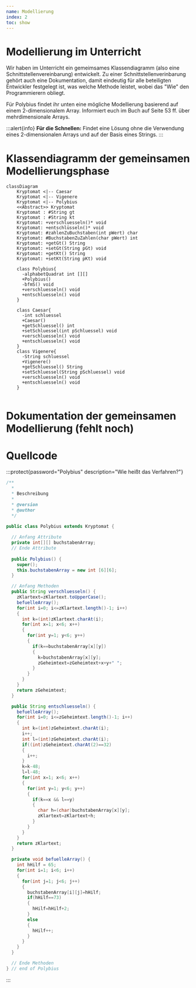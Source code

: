 ```yaml
---
name: Modellierung
index: 2
toc: show
---
```


# Modellierung im Unterricht
Wir haben im Unterricht ein gemeimsames Klassendiagramm (also eine Schnittstellenvereinbarung) entwickelt. Zu einer Schnittstellenverinbarung gehört auch eine Dokumentation, damit eindeutig für alle beteiligten Entwickler festgelegt ist, was welche Methode leistet, wobei das "Wie" den Programmierern obliegt.

Für Polybius findet ihr unten eine mögliche Modellierung basierend auf einem 2-dimensionalem Array. Informiert euch im Buch auf Seite 53 ff. über mehrdimensionale Arrays.

:::alert{info}
**Für die Schnellen:** Findet eine Lösung ohne die Verwendung eines 2-dimensionalen Arrays und auf der Basis eines Strings.
:::

# Klassendiagramm der gemeinsamen Modellierungsphase
```mermaid
classDiagram
    Kryptomat <|-- Caesar
    Kryptomat <|-- Vigenere
    Kryptomat <|-- Polybius
    <<Abstract>> Kryptomat
    Kryptomat : #String gt
    Kryptomat : #String kt
    Kryptomat: +verschluesseln()* void
    Kryptomat: +entschlüsseln()* void
    Kryptomat: #zahlenZuBuchstaben(int pWert) char
    Kryptomat: #BuchstabenZuZahlen(char pWert) int
    Kryptomat: +getGt() String
    Kryptomat: +setGt(String pGt) void
    Kryptomat: +getKt() String
    Kryptomat: +setKt(String pKt) void

    class Polybius{
      -alphabetQuadrat int [][]
      +Polybius()
      -bfmS() void
      +verschluesseln() void
      +entschluesseln() void
    }

    class Caesar{
      -int schluessel
      +Caesar()
      +getSchluessel() int
      +setSchluessel(int pSchluessel) void 
      +verschluesseln() void
      +entschluesseln() void
    }
    class Vigenere{
      -String schluessel
      +Vigenere()
      +getSchluessel() String
      +setSchluessel(String pSchluessel) void
      +verschluesseln() void
      +entschluesseln() void
    }
    
```


# Dokumentation der gemeinsamen Modellierung (fehlt noch)

# Quellcode
:::protect{password="Polybius" description="Wie heißt das Verfahren?"}
```java
/**
  *
  * Beschreibung
  *
  * @version 
  * @author 
  */

public class Polybius extends Kryptomat {
  
  // Anfang Attribute
  private int[][] buchstabenArray;
  // Ende Attribute
  
  public Polybius() {
    super();
    this.buchstabenArray = new int [6][6];
  }

  // Anfang Methoden
  public String verschluesseln() {
    zKlartext=zKlartext.toUpperCase();
    befuelleArray();
    for(int i=0; i<=zKlartext.length()-1; i++)
    {
      int k=(int)zKlartext.charAt(i);
      for(int x=1; x<6; x++)
      {
        for(int y=1; y<6; y++)
        {
          if(k==buchstabenArray[x][y])
          {
            k=buchstabenArray[x][y];
            zGeheimtext=zGeheimtext+x+y+" ";
          }
        }
      }
    }
    return zGeheimtext;
  }

  public String entschluesseln() {
    befuelleArray();
    for(int i=0; i<=zGeheimtext.length()-1; i++)
    {
      int k=(int)zGeheimtext.charAt(i);      
      i++;
      int l=(int)zGeheimtext.charAt(i);      
      if((int)zGeheimtext.charAt(2)==32)     
      {
        i++;                                        
      }
      k=k-48;
      l=l-48;
      for(int x=1; x<6; x++)
      {
        for(int y=1; y<6; y++)
        {
          if(k==x && l==y)
          {
            char h=(char)buchstabenArray[x][y];
            zKlartext=zKlartext+h;
          }
        }              
      }
    }
    return zKlartext;
  }

  private void befuelleArray() {
    int hHilf = 65;
    for(int i=1; i<6; i++)
    {
      for(int j=1; j<6; j++)
      {
        buchstabenArray[i][j]=hHilf;
        if(hHilf==73)
        {
          hHilf=hHilf+2;
        }
        else
        {
          hHilf++;
        }
      }
    }
  }

  // Ende Methoden
} // end of Polybius
```
:::
